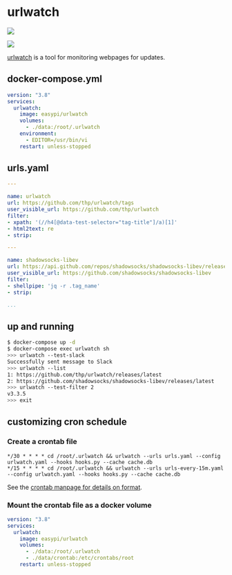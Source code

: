 urlwatch
========

[![](https://github.com/easypi/docker-urlwatch/actions/workflows/build.yaml/badge.svg)](https://github.com/EasyPi/docker-urlwatch)

[![](http://dockeri.co/image/easypi/urlwatch)](https://hub.docker.com/r/easypi/urlwatch)

[urlwatch][1] is a tool for monitoring webpages for updates.

## docker-compose.yml

```yaml
version: "3.8"
services:
  urlwatch:
    image: easypi/urlwatch
    volumes:
      - ./data:/root/.urlwatch
    environment:
      - EDITOR=/usr/bin/vi
    restart: unless-stopped
```

## urls.yaml

```yaml
---

name: urlwatch
url: https://github.com/thp/urlwatch/tags
user_visible_url: https://github.com/thp/urlwatch
filter:
- xpath: '(//h4[@data-test-selector="tag-title"]/a)[1]'
- html2text: re
- strip:

---

name: shadowsocks-libev
url: https://api.github.com/repos/shadowsocks/shadowsocks-libev/releases/latest
user_visible_url: https://github.com/shadowsocks/shadowsocks-libev
filter:
- shellpipe: 'jq -r .tag_name'
- strip:

...
```

## up and running

```bash
$ docker-compose up -d
$ docker-compose exec urlwatch sh
>>> urlwatch --test-slack
Successfully sent message to Slack
>>> urlwatch --list
1: https://github.com/thp/urlwatch/releases/latest
2: https://github.com/shadowsocks/shadowsocks-libev/releases/latest
>>> urlwatch --test-filter 2
v3.3.5
>>> exit
```

[1]: https://thp.io/2008/urlwatch/

## customizing cron schedule

### Create a crontab file

```
*/30 * * * * cd /root/.urlwatch && urlwatch --urls urls.yaml --config urlwatch.yaml --hooks hooks.py --cache cache.db
*/15 * * * * cd /root/.urlwatch && urlwatch --urls urls-every-15m.yaml --config urlwatch.yaml --hooks hooks.py --cache cache.db
```

See the [crontab manpage for details on format](https://man7.org/linux/man-pages/man5/crontab.5.html#DESCRIPTION).

### Mount the crontab file as a docker volume

```yaml
version: "3.8"
services:
  urlwatch:
    image: easypi/urlwatch
    volumes:
      - ./data:/root/.urlwatch
      - ./data/crontab:/etc/crontabs/root
    restart: unless-stopped
```
